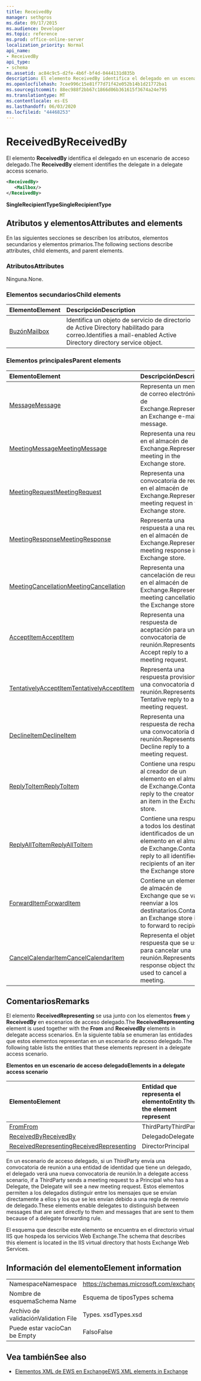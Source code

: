 ```yaml
---
title: ReceivedBy
manager: sethgros
ms.date: 09/17/2015
ms.audience: Developer
ms.topic: reference
ms.prod: office-online-server
localization_priority: Normal
api_name:
- ReceivedBy
api_type:
- schema
ms.assetid: ac84c9c5-d2fe-4b6f-bf4d-0444131d835b
description: El elemento ReceivedBy identifica el delegado en un escenario de acceso delegado.
ms.openlocfilehash: 7cee996c15e81f77d71f42e052b14b1d21772ba1
ms.sourcegitcommit: 88ec988f2bb67c1866d06b361615f3674a24e795
ms.translationtype: MT
ms.contentlocale: es-ES
ms.lasthandoff: 06/03/2020
ms.locfileid: "44468253"
---
```

# <a name="receivedby"></a><span data-ttu-id="a787b-103">ReceivedBy</span><span class="sxs-lookup"><span data-stu-id="a787b-103">ReceivedBy</span></span>

<span data-ttu-id="a787b-104">El elemento **ReceivedBy** identifica el delegado en un escenario de acceso delegado.</span><span class="sxs-lookup"><span data-stu-id="a787b-104">The **ReceivedBy** element identifies the delegate in a delegate access scenario.</span></span> 
  
```xml
<ReceivedBy>
   <Mailbox/>
</ReceivedBy>
```

 <span data-ttu-id="a787b-105">**SingleRecipientType**</span><span class="sxs-lookup"><span data-stu-id="a787b-105">**SingleRecipientType**</span></span>
## <a name="attributes-and-elements"></a><span data-ttu-id="a787b-106">Atributos y elementos</span><span class="sxs-lookup"><span data-stu-id="a787b-106">Attributes and elements</span></span>

<span data-ttu-id="a787b-107">En las siguientes secciones se describen los atributos, elementos secundarios y elementos primarios.</span><span class="sxs-lookup"><span data-stu-id="a787b-107">The following sections describe attributes, child elements, and parent elements.</span></span>
  
### <a name="attributes"></a><span data-ttu-id="a787b-108">Atributos</span><span class="sxs-lookup"><span data-stu-id="a787b-108">Attributes</span></span>

<span data-ttu-id="a787b-109">Ninguna.</span><span class="sxs-lookup"><span data-stu-id="a787b-109">None.</span></span>
  
### <a name="child-elements"></a><span data-ttu-id="a787b-110">Elementos secundarios</span><span class="sxs-lookup"><span data-stu-id="a787b-110">Child elements</span></span>

|<span data-ttu-id="a787b-111">**Elemento**</span><span class="sxs-lookup"><span data-stu-id="a787b-111">**Element**</span></span>|<span data-ttu-id="a787b-112">**Descripción**</span><span class="sxs-lookup"><span data-stu-id="a787b-112">**Description**</span></span>|
|:-----|:-----|
|[<span data-ttu-id="a787b-113">Buzón</span><span class="sxs-lookup"><span data-stu-id="a787b-113">Mailbox</span></span>](mailbox.md) <br/> |<span data-ttu-id="a787b-114">Identifica un objeto de servicio de directorio de Active Directory habilitado para correo.</span><span class="sxs-lookup"><span data-stu-id="a787b-114">Identifies a mail-enabled Active Directory directory service object.</span></span>  <br/> |
   
### <a name="parent-elements"></a><span data-ttu-id="a787b-115">Elementos principales</span><span class="sxs-lookup"><span data-stu-id="a787b-115">Parent elements</span></span>

|<span data-ttu-id="a787b-116">**Elemento**</span><span class="sxs-lookup"><span data-stu-id="a787b-116">**Element**</span></span>|<span data-ttu-id="a787b-117">**Descripción**</span><span class="sxs-lookup"><span data-stu-id="a787b-117">**Description**</span></span>|
|:-----|:-----|
|[<span data-ttu-id="a787b-118">Message</span><span class="sxs-lookup"><span data-stu-id="a787b-118">Message</span></span>](message-ex15websvcsotherref.md) <br/> |<span data-ttu-id="a787b-119">Representa un mensaje de correo electrónico de Exchange.</span><span class="sxs-lookup"><span data-stu-id="a787b-119">Represents an Exchange e-mail message.</span></span>  <br/> |
|[<span data-ttu-id="a787b-120">MeetingMessage</span><span class="sxs-lookup"><span data-stu-id="a787b-120">MeetingMessage</span></span>](meetingmessage.md) <br/> |<span data-ttu-id="a787b-121">Representa una reunión en el almacén de Exchange.</span><span class="sxs-lookup"><span data-stu-id="a787b-121">Represents a meeting in the Exchange store.</span></span>  <br/> |
|[<span data-ttu-id="a787b-122">MeetingRequest</span><span class="sxs-lookup"><span data-stu-id="a787b-122">MeetingRequest</span></span>](meetingrequest.md) <br/> |<span data-ttu-id="a787b-123">Representa una convocatoria de reunión en el almacén de Exchange.</span><span class="sxs-lookup"><span data-stu-id="a787b-123">Represents a meeting request in the Exchange store.</span></span>  <br/> |
|[<span data-ttu-id="a787b-124">MeetingResponse</span><span class="sxs-lookup"><span data-stu-id="a787b-124">MeetingResponse</span></span>](meetingresponse.md) <br/> |<span data-ttu-id="a787b-125">Representa una respuesta a una reunión en el almacén de Exchange.</span><span class="sxs-lookup"><span data-stu-id="a787b-125">Represents a meeting response in the Exchange store.</span></span>  <br/> |
|[<span data-ttu-id="a787b-126">MeetingCancellation</span><span class="sxs-lookup"><span data-stu-id="a787b-126">MeetingCancellation</span></span>](meetingcancellation.md) <br/> |<span data-ttu-id="a787b-127">Representa una cancelación de reunión en el almacén de Exchange.</span><span class="sxs-lookup"><span data-stu-id="a787b-127">Represents a meeting cancellation in the Exchange store.</span></span>  <br/> |
|[<span data-ttu-id="a787b-128">AcceptItem</span><span class="sxs-lookup"><span data-stu-id="a787b-128">AcceptItem</span></span>](acceptitem.md) <br/> |<span data-ttu-id="a787b-129">Representa una respuesta de aceptación para una convocatoria de reunión.</span><span class="sxs-lookup"><span data-stu-id="a787b-129">Represents an Accept reply to a meeting request.</span></span>  <br/> |
|[<span data-ttu-id="a787b-130">TentativelyAcceptItem</span><span class="sxs-lookup"><span data-stu-id="a787b-130">TentativelyAcceptItem</span></span>](tentativelyacceptitem.md) <br/> |<span data-ttu-id="a787b-131">Representa una respuesta provisional a una convocatoria de reunión.</span><span class="sxs-lookup"><span data-stu-id="a787b-131">Represents a Tentative reply to a meeting request.</span></span>  <br/> |
|[<span data-ttu-id="a787b-132">DeclineItem</span><span class="sxs-lookup"><span data-stu-id="a787b-132">DeclineItem</span></span>](declineitem.md) <br/> |<span data-ttu-id="a787b-133">Representa una respuesta de rechazo a una convocatoria de reunión.</span><span class="sxs-lookup"><span data-stu-id="a787b-133">Represents a Decline reply to a meeting request.</span></span>  <br/> |
|[<span data-ttu-id="a787b-134">ReplyToItem</span><span class="sxs-lookup"><span data-stu-id="a787b-134">ReplyToItem</span></span>](replytoitem.md) <br/> |<span data-ttu-id="a787b-135">Contiene una respuesta al creador de un elemento en el almacén de Exchange.</span><span class="sxs-lookup"><span data-stu-id="a787b-135">Contains a reply to the creator of an item in the Exchange store.</span></span>  <br/> |
|[<span data-ttu-id="a787b-136">ReplyAllToItem</span><span class="sxs-lookup"><span data-stu-id="a787b-136">ReplyAllToItem</span></span>](replyalltoitem.md) <br/> |<span data-ttu-id="a787b-137">Contiene una respuesta a todos los destinatarios identificados de un elemento en el almacén de Exchange.</span><span class="sxs-lookup"><span data-stu-id="a787b-137">Contains a reply to all identified recipients of an item in the Exchange store.</span></span>  <br/> |
|[<span data-ttu-id="a787b-138">ForwardItem</span><span class="sxs-lookup"><span data-stu-id="a787b-138">ForwardItem</span></span>](forwarditem.md) <br/> |<span data-ttu-id="a787b-139">Contiene un elemento de almacén de Exchange que se va a reenviar a los destinatarios.</span><span class="sxs-lookup"><span data-stu-id="a787b-139">Contains an Exchange store item to forward to recipients.</span></span>  <br/> |
|[<span data-ttu-id="a787b-140">CancelCalendarItem</span><span class="sxs-lookup"><span data-stu-id="a787b-140">CancelCalendarItem</span></span>](cancelcalendaritem.md) <br/> |<span data-ttu-id="a787b-141">Representa el objeto de respuesta que se usa para cancelar una reunión.</span><span class="sxs-lookup"><span data-stu-id="a787b-141">Represents the response object that is used to cancel a meeting.</span></span>  <br/> |
   
## <a name="remarks"></a><span data-ttu-id="a787b-142">Comentarios</span><span class="sxs-lookup"><span data-stu-id="a787b-142">Remarks</span></span>

<span data-ttu-id="a787b-143">El elemento **ReceivedRepresenting** se usa junto con los elementos **from** y **ReceivedBy** en escenarios de acceso delegado.</span><span class="sxs-lookup"><span data-stu-id="a787b-143">The **ReceivedRepresenting** element is used together with the **From** and **ReceivedBy** elements in delegate access scenarios.</span></span> <span data-ttu-id="a787b-144">En la siguiente tabla se enumeran las entidades que estos elementos representan en un escenario de acceso delegado.</span><span class="sxs-lookup"><span data-stu-id="a787b-144">The following table lists the entities that these elements represent in a delegate access scenario.</span></span> 
  
<span data-ttu-id="a787b-145">**Elementos en un escenario de acceso delegado**</span><span class="sxs-lookup"><span data-stu-id="a787b-145">**Elements in a delegate access scenario**</span></span>

|<span data-ttu-id="a787b-146">**Elemento**</span><span class="sxs-lookup"><span data-stu-id="a787b-146">**Element**</span></span>|<span data-ttu-id="a787b-147">**Entidad que representa el elemento**</span><span class="sxs-lookup"><span data-stu-id="a787b-147">**Entity that the element represent**</span></span>|
|:-----|:-----|
|[<span data-ttu-id="a787b-148">From</span><span class="sxs-lookup"><span data-stu-id="a787b-148">From</span></span>](from.md) <br/> |<span data-ttu-id="a787b-149">ThirdParty</span><span class="sxs-lookup"><span data-stu-id="a787b-149">ThirdParty</span></span>  <br/> |
|[<span data-ttu-id="a787b-150">ReceivedBy</span><span class="sxs-lookup"><span data-stu-id="a787b-150">ReceivedBy</span></span>](receivedby.md) <br/> |<span data-ttu-id="a787b-151">Delegado</span><span class="sxs-lookup"><span data-stu-id="a787b-151">Delegate</span></span>  <br/> |
|[<span data-ttu-id="a787b-152">ReceivedRepresenting</span><span class="sxs-lookup"><span data-stu-id="a787b-152">ReceivedRepresenting</span></span>](receivedrepresenting.md) <br/> |<span data-ttu-id="a787b-153">Director</span><span class="sxs-lookup"><span data-stu-id="a787b-153">Principal</span></span>  <br/> |
   
<span data-ttu-id="a787b-154">En un escenario de acceso delegado, si un ThirdParty envía una convocatoria de reunión a una entidad de identidad que tiene un delegado, el delegado verá una nueva convocatoria de reunión.</span><span class="sxs-lookup"><span data-stu-id="a787b-154">In a delegate access scenario, if a ThirdParty sends a meeting request to a Principal who has a Delegate, the Delegate will see a new meeting request.</span></span> <span data-ttu-id="a787b-155">Estos elementos permiten a los delegados distinguir entre los mensajes que se envían directamente a ellos y los que se les envían debido a una regla de reenvío de delegado.</span><span class="sxs-lookup"><span data-stu-id="a787b-155">These elements enable delegates to distinguish between messages that are sent directly to them and messages that are sent to them because of a delegate forwarding rule.</span></span>
  
<span data-ttu-id="a787b-156">El esquema que describe este elemento se encuentra en el directorio virtual IIS que hospeda los servicios Web Exchange.</span><span class="sxs-lookup"><span data-stu-id="a787b-156">The schema that describes this element is located in the IIS virtual directory that hosts Exchange Web Services.</span></span>
  
## <a name="element-information"></a><span data-ttu-id="a787b-157">Información del elemento</span><span class="sxs-lookup"><span data-stu-id="a787b-157">Element information</span></span>

|||
|:-----|:-----|
|<span data-ttu-id="a787b-158">Namespace</span><span class="sxs-lookup"><span data-stu-id="a787b-158">Namespace</span></span>  <br/> |https://schemas.microsoft.com/exchange/services/2006/types  <br/> |
|<span data-ttu-id="a787b-159">Nombre de esquema</span><span class="sxs-lookup"><span data-stu-id="a787b-159">Schema Name</span></span>  <br/> |<span data-ttu-id="a787b-160">Esquema de tipos</span><span class="sxs-lookup"><span data-stu-id="a787b-160">Types schema</span></span>  <br/> |
|<span data-ttu-id="a787b-161">Archivo de validación</span><span class="sxs-lookup"><span data-stu-id="a787b-161">Validation File</span></span>  <br/> |<span data-ttu-id="a787b-162">Types. xsd</span><span class="sxs-lookup"><span data-stu-id="a787b-162">Types.xsd</span></span>  <br/> |
|<span data-ttu-id="a787b-163">Puede estar vacío</span><span class="sxs-lookup"><span data-stu-id="a787b-163">Can be Empty</span></span>  <br/> |<span data-ttu-id="a787b-164">Falso</span><span class="sxs-lookup"><span data-stu-id="a787b-164">False</span></span>  <br/> |
   
## <a name="see-also"></a><span data-ttu-id="a787b-165">Vea también</span><span class="sxs-lookup"><span data-stu-id="a787b-165">See also</span></span>



- [<span data-ttu-id="a787b-166">Elementos XML de EWS en Exchange</span><span class="sxs-lookup"><span data-stu-id="a787b-166">EWS XML elements in Exchange</span></span>](ews-xml-elements-in-exchange.md)

